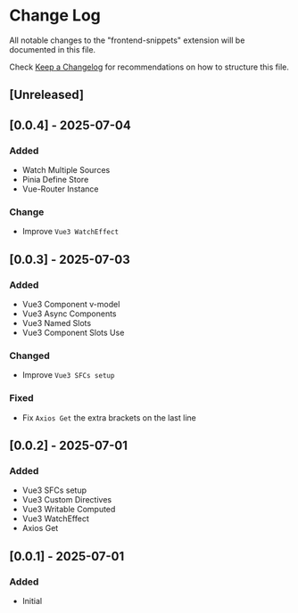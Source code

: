 # Change Log

All notable changes to the "frontend-snippets" extension will be documented in this file.

Check [Keep a Changelog](http://keepachangelog.com/) for recommendations on how to structure this file.

## [Unreleased]

## [0.0.4] - 2025-07-04

### Added

- Watch Multiple Sources
- Pinia Define Store
- Vue-Router Instance

### Change

- Improve `Vue3 WatchEffect`

## [0.0.3] - 2025-07-03

### Added

- Vue3 Component v-model
- Vue3 Async Components
- Vue3 Named Slots
- Vue3 Component Slots Use

### Changed

- Improve `Vue3 SFCs setup`

### Fixed

- Fix `Axios Get` the extra brackets on the last line

## [0.0.2] - 2025-07-01

### Added

- Vue3 SFCs setup
- Vue3 Custom Directives
- Vue3 Writable Computed
- Vue3 WatchEffect
- Axios Get

## [0.0.1] - 2025-07-01

### Added

- Initial
